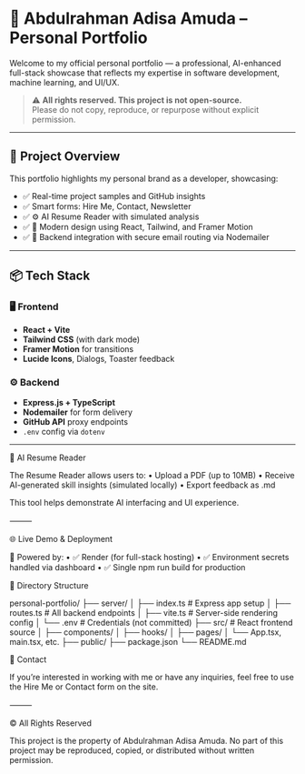 # 🚀 Abdulrahman Adisa Amuda – Personal Portfolio

Welcome to my official personal portfolio — a professional, AI-enhanced full-stack showcase that reflects my expertise in software development, machine learning, and UI/UX.

> ⚠️ **All rights reserved. This project is not open-source.**  
> Please do not copy, reproduce, or repurpose without explicit permission.

---

## 🧩 Project Overview

This portfolio highlights my personal brand as a developer, showcasing:
- ✅ Real-time project samples and GitHub insights
- ✅ Smart forms: Hire Me, Contact, Newsletter
- ✅ ⚙️ AI Resume Reader with simulated analysis
- ✅ 🧠 Modern design using React, Tailwind, and Framer Motion
- ✅ 💬 Backend integration with secure email routing via Nodemailer

---

## 📦 Tech Stack

### 🖥️ Frontend
- **React + Vite**
- **Tailwind CSS** (with dark mode)
- **Framer Motion** for transitions
- **Lucide Icons**, Dialogs, Toaster feedback

### ⚙️ Backend
- **Express.js + TypeScript**
- **Nodemailer** for form delivery
- **GitHub API** proxy endpoints
- `.env` config via `dotenv`

---


🧠 AI Resume Reader

The Resume Reader allows users to:
	•	Upload a PDF (up to 10MB)
	•	Receive AI-generated skill insights (simulated locally)
	•	Export feedback as .md

This tool helps demonstrate AI interfacing and UI experience.

⸻

🌐 Live Demo & Deployment

🔧 Powered by:
	•	✅ Render (for full-stack hosting)
	•	✅ Environment secrets handled via dashboard
	•	✅ Single npm run build for production

📁 Directory Structure

personal-portfolio/
├── server/
│   ├── index.ts          # Express app setup
│   ├── routes.ts         # All backend endpoints
│   ├── vite.ts           # Server-side rendering config
│   └── .env              # Credentials (not committed)
├── src/                  # React frontend source
│   ├── components/
│   ├── hooks/
│   ├── pages/
│   └── App.tsx, main.tsx, etc.
├── public/
├── package.json
└── README.md

📮 Contact

If you’re interested in working with me or have any inquiries, feel free to use the Hire Me or Contact form on the site.

⸻

© All Rights Reserved

This project is the property of Abdulrahman Adisa Amuda.
No part of this project may be reproduced, copied, or distributed without written permission.
